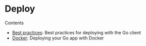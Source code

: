 # Deploy

Contents

- [Best practices](../../reference/deploy/best-practices): Best practices for deploying with the Go client
- [Docker](../../reference/deploy/docker): Deploying your Go app with Docker
